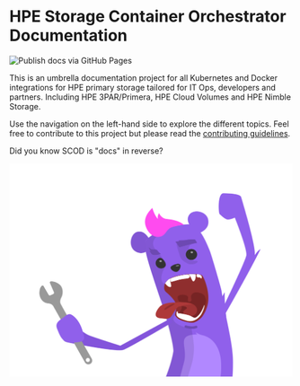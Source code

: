 # HPE Storage Container Orchestrator Documentation 
![Publish docs via GitHub Pages](https://github.com/hpe-storage/scod/workflows/Publish%20docs%20via%20GitHub%20Pages/badge.svg)

This is an umbrella documentation project for all Kubernetes and Docker integrations for HPE primary storage tailored for IT Ops, developers and partners. Including HPE 3PAR/Primera, HPE Cloud Volumes and HPE Nimble Storage.

Use the navigation on the left-hand side to explore the different topics. Feel free to contribute to this project but please read the [contributing guidelines](legal/contributing.md).

Did you know SCOD is "docs" in reverse?

<div align="right"><img src="img/hpe-dev-grommet-gremlin-rockin-static.svg"></div>
